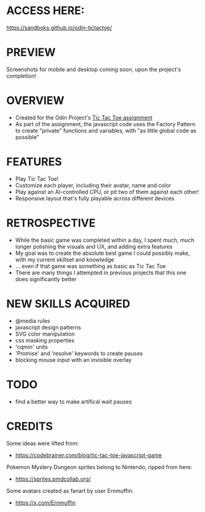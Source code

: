# ACCESS HERE:
https://sandboks.github.io/odin-tictactoe/

# PREVIEW
Screenshots for mobile and desktop coming soon, upon the project's completion!

# OVERVIEW
- Created for the Odin Project's [Tic Tac Toe assignment](https://www.theodinproject.com/lessons/node-path-javascript-tic-tac-toe)
- As part of the assignment, the javascript code uses the Factory Pattern to create "private" functions and variables, with "as little global code as possible"

# FEATURES
- Play Tic Tac Toe!
- Customize each player, including their avatar, name and color
- Play against an AI-controlled CPU, or pit two of them against each other!
- Responsive layout that's fully playable across different devices

# RETROSPECTIVE
- While the basic game was completed within a day, I spent much, much longer polishing the visuals and UX, and adding extra features
- My goal was to create the absolute best game I could possibly make, with my current skillset and knowledge
- ... even if that game was something as basic as Tic Tac Toe
- There are many things I attempted in previous projects that this one does significantly better

# NEW SKILLS ACQUIRED
- @media rules
- javascript design patterns
- SVG color manipulation
- css masking properties
- 'cqmin' units
- 'Promise' and 'resolve' keywords to create pauses
- blocking mouse input with an invisible overlay

# TODO
- find a better way to make artifical wait pauses

# CREDITS
Some ideas were lifted from:
- https://codebrainer.com/blog/tic-tac-toe-javascript-game

Pokemon Mystery Dungeon sprites belong to Nintendo, ripped from here:
- https://sprites.pmdcollab.org/

Some avatars created as fanart by user Ernmuffin:
- https://x.com/Ernmuffin